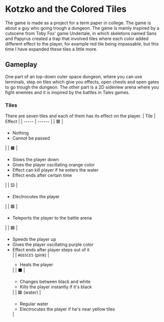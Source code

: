 # Kotzko and the Colored Tiles #

The game is made as a project for a term paper in college. The game is about a guy who going trough a dungeon. The game is mainly inspired by a cutscene from Toby Fox' game Undertale, in which skeletons named Sans and Papyrus created a trap that involved tiles where each color added different effect to the player, for example red tile being impassable, but this time I have expanded these tiles a little more.

## Gameplay ##

One part of an top-down outer space dungeon, where you can use terminals, step on tiles which give you effects, open chests and open gates to go trough the dungeon.
The other part is a 2D sideview arena where you fight enemies and it is inspired by the battles in Tales games.

### Tiles ###

There are seven tiles and each of them has its effect on the player.
| Tile | Effect |
| ----- | ------ |
| 🟥 | <ul><li>Nothing</li><li>Cannot be passed</li></ul> |
| 🟧 | <ul><li>Slows the player down</li><li>Gives the player oscillating orange color</li><li>Effect can kill player if he enters the water</li><li>Effect ends after certain time</li></ul> |
| 🟨 | <ul><li>Electrocutes the player</li></ul> |
| 🟩 | <ul><li>Teleports the player to the battle arena</li></ul> |
| 🟪 | <ul><li>Speeds the player up</li><li>Gives the player oscillating purple color</li><li>Effect ends after player steps out of it</li> |
| `#E65CE5` (pink) | <ul><li>Heals the player</li></ul> |
| ⬛ | <ul><li>Changes between black and white</li><li>Kills the player instantly if it's black</li></ul> |
| 🟦 (water) | <ul><li>Regular water</li><li>Electrocutes the player if he's near yellow tiles</li></ul> |
